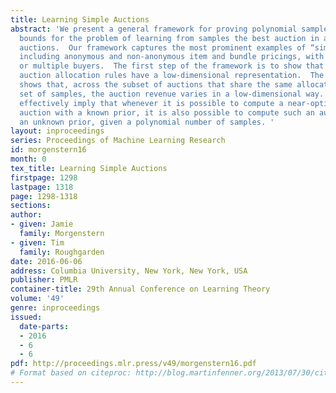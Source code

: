 ```yaml
---
title: Learning Simple Auctions
abstract: 'We present a general framework for proving polynomial sample complexity
  bounds for the problem of learning from samples the best auction in a class of “simple”
  auctions.  Our framework captures the most prominent examples of “simple” auctions,
  including anonymous and non-anonymous item and bundle pricings, with either a single
  or multiple buyers.  The first step of the framework is to show that the set of
  auction allocation rules have a low-dimensional representation.  The second step
  shows that, across the subset of auctions that share the same allocations on a given
  set of samples, the auction revenue varies in a low-dimensional way. Our results
  effectively imply that whenever it is possible to compute a near-optimal simple
  auction with a known prior, it is also possible to compute such an auction with
  an unknown prior, given a polynomial number of samples. '
layout: inproceedings
series: Proceedings of Machine Learning Research
id: morgenstern16
month: 0
tex_title: Learning Simple Auctions
firstpage: 1298
lastpage: 1318
page: 1298-1318
sections: 
author:
- given: Jamie
  family: Morgenstern
- given: Tim
  family: Roughgarden
date: 2016-06-06
address: Columbia University, New York, New York, USA
publisher: PMLR
container-title: 29th Annual Conference on Learning Theory
volume: '49'
genre: inproceedings
issued:
  date-parts:
  - 2016
  - 6
  - 6
pdf: http://proceedings.mlr.press/v49/morgenstern16.pdf
# Format based on citeproc: http://blog.martinfenner.org/2013/07/30/citeproc-yaml-for-bibliographies/
---
```

